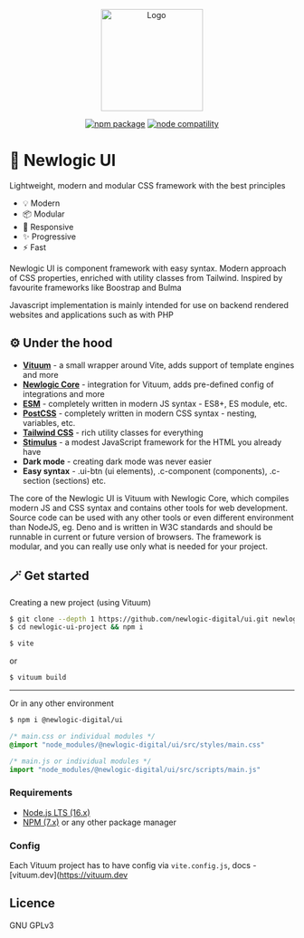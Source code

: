 <p align="center">
  <a href="https://ui.newlogic.cz/" target="_blank" rel="noopener noreferrer">
    <img width="180" src="https://ui.devlogic.cz/assets/favicons/android-chrome-192x192.png" alt="Logo">
  </a>
</p>
<p align="center">
  <a href="https://npmjs.com/package/@newlogic-digital/ui"><img src="https://img.shields.io/npm/v/@newlogic-digital/ui.svg" alt="npm package"></a>
  <a href="https://nodejs.org/en/about/releases/"><img src="https://img.shields.io/node/v/@newlogic-digital/ui.svg" alt="node compatility"></a>
</p>

# 🎨 Newlogic UI

Lightweight, modern and modular CSS framework with the best principles

- 💡 Modern
- 📦 Modular
- 📏 Responsive
- ✨️ Progressive
- ⚡️ Fast

Newlogic UI is component framework with easy syntax. Modern approach of CSS properties, enriched with utility classes from Tailwind. Inspired by favourite frameworks like Boostrap and Bulma

Javascript implementation is mainly intended for use on backend rendered websites and applications such as with PHP

## ⚙️ Under the hood
* **[Vituum](https://vituum.dev/)** - a small wrapper around Vite, adds support of template engines and more
* **[Newlogic Core](https://github.com/newlogic-digital/core)** - integration for Vituum, adds pre-defined config of integrations and more
* **[ESM](https://developer.mozilla.org/en-US/docs/Web/JavaScript/Guide/Modules)** - completely written in modern JS syntax - ES8+, ES module, etc.
* **[PostCSS](https://postcss.org/)** - completely written in modern CSS syntax - nesting, variables, etc.
* **[Tailwind CSS](https://tailwindcss.com/)** - rich utility classes for everything
* **[Stimulus](https://stimulus.hotwire.dev/)** - a modest JavaScript framework for the HTML you already have
* **Dark mode** - creating dark mode was never easier
* **Easy syntax** - .ui-btn (ui elements), .c-component (components), .c-section (sections) etc.


The core of the Newlogic UI is Vituum with Newlogic Core, which compiles modern JS and CSS syntax and contains other tools for web development. Source code can be used with any other tools or even different environment than NodeJS, eg. Deno and is written in W3C standards and should be runnable in current or future version of browsers. The framework is modular, and you can really use only what is needed for your project.

## 🪄 Get started

Creating a new project (using Vituum)
```sh
$ git clone --depth 1 https://github.com/newlogic-digital/ui.git newlogic-ui-project
$ cd newlogic-ui-project && npm i
```
```sh
$ vite
```
or
```sh
$ vituum build
```
___
Or in any other environment
```sh
$ npm i @newlogic-digital/ui
```

```css
/* main.css or individual modules */
@import "node_modules/@newlogic-digital/ui/src/styles/main.css"
```

```js
/* main.js or individual modules */
import "node_modules/@newlogic-digital/ui/src/scripts/main.js"
```

### Requirements

- [Node.js LTS (16.x)](https://nodejs.org/en/download/)
- [NPM (7.x)](https://www.npmjs.com/package/npm) or any other package manager

### Config

Each Vituum project has to have config via `vite.config.js`, docs - [vituum.dev](https://vituum.dev

## Licence
GNU GPLv3
